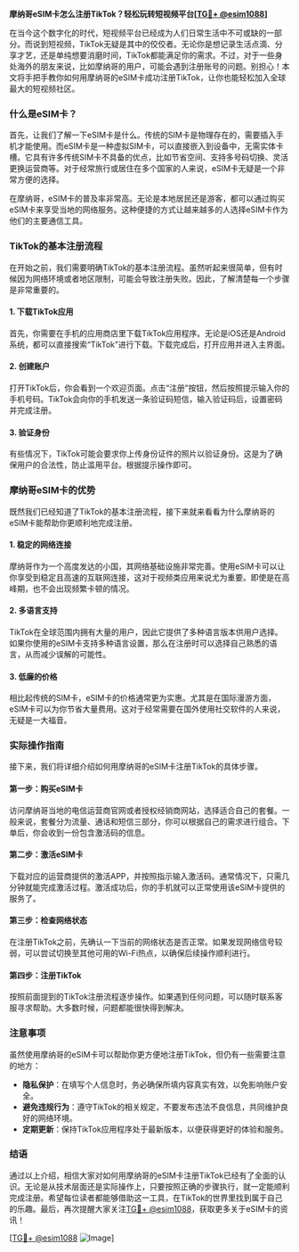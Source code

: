 **摩纳哥eSIM卡怎么注册TikTok？轻松玩转短视频平台[[TG💪+ @esim1088](https://t.me/s/esim1088)]**

在当今这个数字化的时代，短视频平台已经成为人们日常生活中不可或缺的一部分。而说到短视频，TikTok无疑是其中的佼佼者。无论你是想记录生活点滴、分享才艺，还是单纯想要消磨时间，TikTok都能满足你的需求。不过，对于一些身处海外的朋友来说，比如摩纳哥的用户，可能会遇到注册账号的问题。别担心！本文将手把手教你如何用摩纳哥的eSIM卡成功注册TikTok，让你也能轻松加入全球最大的短视频社区。

### 什么是eSIM卡？

首先，让我们了解一下eSIM卡是什么。传统的SIM卡是物理存在的，需要插入手机才能使用。而eSIM卡是一种虚拟SIM卡，可以直接嵌入到设备中，无需实体卡槽。它具有许多传统SIM卡不具备的优点，比如节省空间、支持多号码切换、灵活更换运营商等。对于经常旅行或居住在多个国家的人来说，eSIM卡无疑是一个非常方便的选择。

在摩纳哥，eSIM卡的普及率非常高。无论是本地居民还是游客，都可以通过购买eSIM卡来享受当地的网络服务。这种便捷的方式让越来越多的人选择eSIM卡作为他们的主要通信工具。

### TikTok的基本注册流程

在开始之前，我们需要明确TikTok的基本注册流程。虽然听起来很简单，但有时候因为网络环境或者地区限制，可能会导致注册失败。因此，了解清楚每一个步骤是非常重要的。

#### 1. 下载TikTok应用

首先，你需要在手机的应用商店里下载TikTok应用程序。无论是iOS还是Android系统，都可以直接搜索“TikTok”进行下载。下载完成后，打开应用并进入主界面。

#### 2. 创建账户

打开TikTok后，你会看到一个欢迎页面。点击“注册”按钮，然后按照提示输入你的手机号码。TikTok会向你的手机发送一条验证码短信，输入验证码后，设置密码并完成注册。

#### 3. 验证身份

有些情况下，TikTok可能会要求你上传身份证件的照片以验证身份。这是为了确保用户的合法性，防止滥用平台。根据提示操作即可。

### 摩纳哥eSIM卡的优势

既然我们已经知道了TikTok的基本注册流程，接下来就来看看为什么摩纳哥的eSIM卡能帮助你更顺利地完成注册。

#### 1. 稳定的网络连接

摩纳哥作为一个高度发达的小国，其网络基础设施非常完善。使用eSIM卡可以让你享受到稳定且高速的互联网连接，这对于视频类应用来说尤为重要。即使是在高峰期，也不会出现频繁卡顿的情况。

#### 2. 多语言支持

TikTok在全球范围内拥有大量的用户，因此它提供了多种语言版本供用户选择。如果你使用的eSIM卡支持多种语言设置，那么在注册时可以选择自己熟悉的语言，从而减少误解的可能性。

#### 3. 低廉的价格

相比起传统的SIM卡，eSIM卡的价格通常更为实惠。尤其是在国际漫游方面，eSIM卡可以为你节省大量费用。这对于经常需要在国外使用社交软件的人来说，无疑是一大福音。

### 实际操作指南

接下来，我们将详细介绍如何用摩纳哥的eSIM卡注册TikTok的具体步骤。

#### 第一步：购买eSIM卡

访问摩纳哥当地的电信运营商官网或者授权经销商网站，选择适合自己的套餐。一般来说，套餐分为流量、通话和短信三部分，你可以根据自己的需求进行组合。下单后，你会收到一份包含激活码的信息。

#### 第二步：激活eSIM卡

下载对应的运营商提供的激活APP，并按照指示输入激活码。通常情况下，只需几分钟就能完成激活过程。激活成功后，你的手机就可以正常使用该eSIM卡提供的服务了。

#### 第三步：检查网络状态

在注册TikTok之前，先确认一下当前的网络状态是否正常。如果发现网络信号较弱，可以尝试切换至其他可用的Wi-Fi热点，以确保后续操作顺利进行。

#### 第四步：注册TikTok

按照前面提到的TikTok注册流程逐步操作。如果遇到任何问题，可以随时联系客服寻求帮助。大多数时候，问题都能很快得到解决。

### 注意事项

虽然使用摩纳哥的eSIM卡可以帮助你更方便地注册TikTok，但仍有一些需要注意的地方：

- **隐私保护**：在填写个人信息时，务必确保所填内容真实有效，以免影响账户安全。
- **避免违规行为**：遵守TikTok的相关规定，不要发布违法不良信息，共同维护良好的网络环境。
- **定期更新**：保持TikTok应用程序处于最新版本，以便获得更好的体验和服务。

### 结语

通过以上介绍，相信大家对如何用摩纳哥的eSIM卡注册TikTok已经有了全面的认识。无论是从技术层面还是实际操作上，只要按照正确的步骤执行，就一定能顺利完成注册。希望每位读者都能够借助这一工具，在TikTok的世界里找到属于自己的乐趣。最后，再次提醒大家关注[TG💪+ @esim1088](https://t.me/s/esim1088)，获取更多关于eSIM卡的资讯！

[[TG💪+ @esim1088](https://t.me/s/esim1088) ![Image](https://i.postimg.cc/4NQfJmqS/Snipaste-2025-05-13-00-14-12.png)]